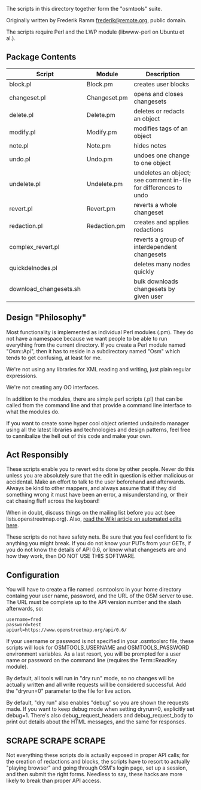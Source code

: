 The scripts in this directory together form the "osmtools" suite.

Originally written by Frederik Ramm <frederik@remote.org>, public domain.

The scripts require Perl and the LWP module (libwww-perl on Ubuntu et al.).

Package Contents
----------------

| Script  | Module  | Description  |
|---|---|---|
| block.pl | Block.pm  | creates user blocks  |
| changeset.pl  | Changeset.pm  | opens and closes changesets  |
| delete.pl  | Delete.pm  | deletes or redacts an object  |
| modify.pl  | Modify.pm  | modifies tags of an object  |
| note.pl  | Note.pm  | hides notes  |
| undo.pl  | Undo.pm  | undoes one change to one object  |
| undelete.pl  | Undelete.pm  | undeletes an object; see comment in-file for differences to undo  |
| revert.pl  | Revert.pm  | reverts a whole changeset  |
| redaction.pl  | Redaction.pm  | creates and applies redactions  |
| complex_revert.pl  |   | reverts a group of interdependent changesets  |
| quickdelnodes.pl  |   | deletes many nodes quickly  |
| download_changesets.sh  |   | bulk downloads changesets by given user  |

Design "Philosophy"
-------------------

Most functionality is implemented as individual Perl modules (.pm). They do not have a namespace because we want people to be able to run everything from the current directory. If you create a Perl module named "Osm::Api", then it has to reside in a subdirectory named "Osm" which tends to get confusing, at least for me.

We're not using any libraries for XML reading and writing, just plain regular expressions.

We're not creating any OO interfaces.

In addition to the modules, there are simple perl scripts (.pl) that can be called from the command line and that provide a command line interface to what the modules do.

If you want to create some hyper cool object oriented undo/redo manager using all the latest libraries and technologies and design patterns, feel free to cannibalize the hell out of this code and make your own.

Act Responsibly
---------------

These scripts enable you to revert edits done by other people. Never do this unless you are absolutely sure that the edit in question is either malicious or accidental. Make an effort to talk to the user beforehand and afterwards. Always be kind to other mappers, and always assume that if they did something wrong it must have been an error, a misunderstanding, or their cat chasing fluff across the keyboard!

When in doubt, discuss things on the mailing list before you act (see lists.openstreetmap.org). Also, [read the Wiki article on automated edits here](https://wiki.openstreetmap.org/wiki/Automated_Edits).

These scripts do not have safety nets. Be sure that you feel confident to fix anything you might break. If you do not know your PUTs from your GETs, if you do not know the details of API 0.6, or know what changesets are and how they work, then DO NOT USE THIS SOFTWARE.

Configuration
-------------

You will have to create a file named .osmtoolsrc in your home directory containg your user name, password, and the URL of the OSM server to use. The URL must be complete up to the API version number and the slash afterwards, so:

    username=fred
    password=test
    apiurl=https://www.openstreetmap.org/api/0.6/

If your username or password is not specified in your .osmtoolsrc file, these scripts will look for OSMTOOLS_USERNAME and OSMTOOLS_PASSWORD environment variables. As a last resort, you will be prompted for a user name or password on the command line (requires the Term::ReadKey module).

By default, all tools will run in "dry run" mode, so no changes will be actually written and all write requests will be considered successful. Add the "dryrun=0" parameter to the file for live action.

By default, "dry run" also enables "debug" so you are shown the requests made. If you want to keep debug mode when setting dryrun=0, explicitly set debug=1. There's also debug_request_headers and debug_request_body to print out details about the HTML messages, and the same for responses.

SCRAPE SCRAPE SCRAPE
--------------------

Not everything these scripts do is actually exposed in proper API calls; for the creation of redactions and blocks, the scripts have to resort to actually "playing browser" and going through OSM's login page, set up a session, and then submit the right forms. Needless to say, these hacks are more likely to break than proper API access.
